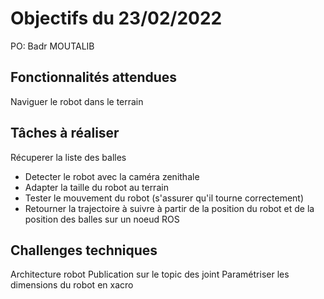 # Objectifs du 23/02/2022

PO: Badr MOUTALIB


## Fonctionnalités attendues

Naviguer le robot dans le terrain


## Tâches à réaliser

 Récuperer la liste des balles
- Detecter le robot avec la caméra zenithale
- Adapter la taille du robot au terrain
- Tester le mouvement du robot (s'assurer qu'il tourne correctement)
- Retourner la trajectoire à suivre à partir de la position du robot et de la position des balles sur un noeud ROS

## Challenges techniques

Architecture robot
Publication sur le topic des joint
Paramétriser les dimensions du robot en xacro
